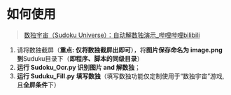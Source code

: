 # 如何使用

> [数独宇宙（Sudoku Universe）：自动解数独演示_哔哩哔哩bilibili](https://www.bilibili.com/video/BV12x4y127GR/?spm_id_from=333.999.0.0&vd_source=5f255b90a5964db3d7f44633d085b6e4)

1. 请将数独截屏（**重点: 仅将数独截屏出即可**），将**图片保存命名为 image.png 到**Suduku目录下（**即程序、脚本的同级目录**）
2. **运行 Sudoku_Ocr.py 识别图片 and 解数独**；
3. **运行 Suduku_Fill.py 填写数独**（填写数独功能仅定制使用于“数独宇宙”游戏, 且**全屏条件**下）